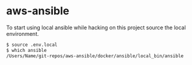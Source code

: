 # aws-ansible

To start using local ansible while hacking on this project source the local environment.

```bash
$ source .env.local
$ which ansible
/Users/Name/git-repos/aws-ansible/docker/ansible/local_bin/ansible
```
